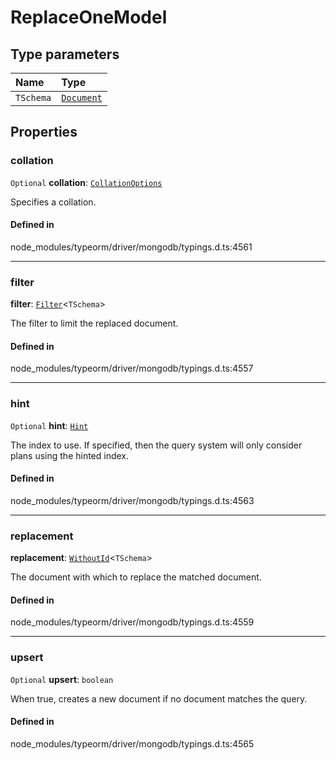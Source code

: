 # ReplaceOneModel

## Type parameters

| Name | Type |
| :------ | :------ |
| `TSchema` | [`Document`](Document.md) |

## Properties

### collation

 `Optional` **collation**: [`CollationOptions`](CollationOptions.md)

Specifies a collation.

#### Defined in

node_modules/typeorm/driver/mongodb/typings.d.ts:4561

___

### filter

 **filter**: [`Filter`](../index.md#filter)<`TSchema`\>

The filter to limit the replaced document.

#### Defined in

node_modules/typeorm/driver/mongodb/typings.d.ts:4557

___

### hint

 `Optional` **hint**: [`Hint`](../index.md#hint)

The index to use. If specified, then the query system will only consider plans using the hinted index.

#### Defined in

node_modules/typeorm/driver/mongodb/typings.d.ts:4563

___

### replacement

 **replacement**: [`WithoutId`](../index.md#withoutid)<`TSchema`\>

The document with which to replace the matched document.

#### Defined in

node_modules/typeorm/driver/mongodb/typings.d.ts:4559

___

### upsert

 `Optional` **upsert**: `boolean`

When true, creates a new document if no document matches the query.

#### Defined in

node_modules/typeorm/driver/mongodb/typings.d.ts:4565
